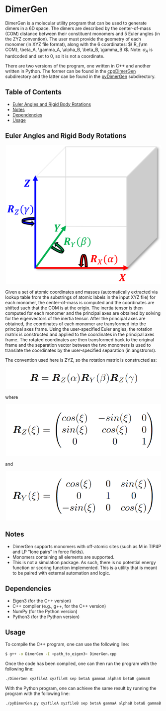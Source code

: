 # DimerGen

DimerGen is a molecular utility program that can be used to generate dimers in a 6D space. The dimers are
described by the center-of-mass (COM) distance between their constituent monomers and 5 Euler angles 
(in the ZYZ convention). The user must provide the geometry of each monomer (in XYZ file format), along 
with the 6 coordinates: $( R_{\rm COM}, \beta_A, \gamma_A,  \alpha_B, \beta_B, \gamma_B )$. Note: $\alpha_A$ is hardcoded and set to 0, so it is not a coordinate.

There are two versions of the program, one written in C++ and another written in Python. The former can be
found in the [cppDimerGen](https://github.com/jwmelkumov/DimerGen/tree/main/cppDimerGen) subdirectory and the latter can be found in the [pyDimerGen](https://github.com/jwmelkumov/DimerGen/tree/main/pyDimerGen) subdirectory.

## Table of Contents  
- [Euler Angles and Rigid Body Rotations](#euler-angles-and-rigid-body-rotations) 
- [Notes](#notes) 
- [Dependencies](#dependencies) 
- [Usage](#usage) 

## Euler Angles and Rigid Body Rotations

<p align="center">
<img src="https://raw.githubusercontent.com/jwmelkumov/DimerGen/main/Documentation/EulerRotations.png" width="500">
</p>

Given a set of atomic coordinates and masses (automatically extracted via lookup table from the substrings of
atomic labels in the input XYZ file) for each monomer, the center-of-mass is computed and the coordinates are shifted such that the COM is at the origin. The inertia tensor is then computed for each monomer and the principal axes are obtained by solving for the eigenvectors of the inertia tensor. After the principal axes are obtained, the coordinates of each monomer are transformed into the principal axes frame. Using the user-specified Euler angles, the rotation matrix is constructed and applied to the coordinates in the principal axes frame. The rotated coordinates are then transformed back to the original frame and the separation vector between the two monomers is used to translate the coordinates by the user-specified separation (in angstroms).

The convention used here is ZYZ, so the rotation matrix is constructed as:
<p align="center">
<img src="https://raw.githubusercontent.com/jwmelkumov/DimerGen/main/Documentation/R.png" width="500">
</p>

where
<p align="center">
<img src="https://raw.githubusercontent.com/jwmelkumov/DimerGen/main/Documentation/Rz.png" width="500">
</p>

and
<p align="center">
<img src="https://raw.githubusercontent.com/jwmelkumov/DimerGen/main/Documentation/Ry.png" width="500">
</p>

## Notes
- DimerGen supports monomers with off-atomic sites (such as M in TIP4P and LP "lone pairs" in force fields).
- Monomers containing all elements are supported.
- This is not a simulation package. As such, there is no potential energy function or scoring function implemented. This is a utility that is meant to be paired with external automation and logic.
## Dependencies
- Eigen3 (for the C++ version)
- C++ compiler (e.g., g++, for the C++ version)
- NumPy (for the Python version)
- Python3 (for the Python version)
## Usage 
To compile the C++ program, one can use the following line:
```bash
$ g++ -o DimerGen -I <path_to_eigen3> DimerGen.cpp
```
Once the code has been compiled, one can then run the program with the following line:
```bash
./DimerGen xyzfileA xyzfileB sep betaA gammaA alphaB betaB gammaB
```
With the Python program, one can achieve the same result by running the program with the following line:
```bash
./pyDimerGen.py xyzfileA xyzfileB sep betaA gammaA alphaB betaB gammaB
```
